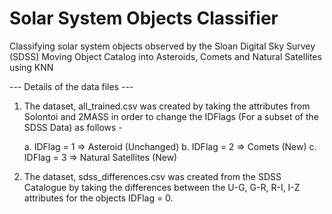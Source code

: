 # Solar System Objects Classifier

Classifying solar system objects observed by the Sloan Digital Sky Survey (SDSS) Moving Object Catalog into Asteroids, Comets and Natural Satellites using KNN

--- Details of the data files ---

1. The dataset, all_trained.csv was created by taking the attributes from Solontoi and
2MASS in order to change the IDFlags (For a subset of the SDSS Data) as follows -

	a. IDFlag = 1 => Asteroid (Unchanged)
	b. IDFlag = 2 => Comets (New)
	c. IDFlag = 3 => Natural Satellites (New)

2. The dataset, sdss_differences.csv was created from the SDSS Catalogue by taking the
differences between the U-G, G-R, R-I, I-Z attributes for the objects IDFlag = 0.
